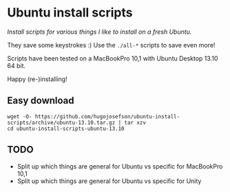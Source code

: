 # Ubuntu install scripts

_Install scripts for various things I like to install on a fresh Ubuntu._

They save some keystrokes :) Use the `./all-*` scripts to save even more!

Scripts have been tested on a MacBookPro 10,1 with Ubuntu Desktop 13.10 64 bit.

Happy (re-)installing!

## Easy download

	wget -O- https://github.com/hugojosefson/ubuntu-install-scripts/archive/ubuntu-13.10.tar.gz | tar xzv
	cd ubuntu-install-scripts-ubuntu-13.10

## TODO

  * Split up which things are general for Ubuntu vs specific for MacBookPro 10,1
  * Split up which things are general for Ubuntu vs specific for Unity
